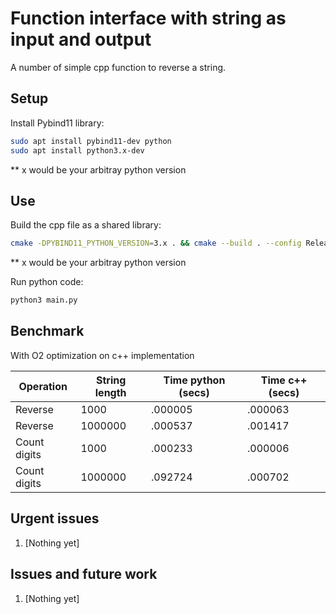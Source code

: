 # Function interface with string as input and output

A number of simple cpp function to reverse a string.

## Setup

Install Pybind11 library:
```bash
sudo apt install pybind11-dev python
sudo apt install python3.x-dev
```

** x would be your arbitray python version

## Use

Build the cpp file as a shared library:
```bash
cmake -DPYBIND11_PYTHON_VERSION=3.x . && cmake --build . --config Release
```

** x would be your arbitray python version

Run python code:
```bash
python3 main.py
```

## Benchmark

With O2 optimization on c++ implementation

| Operation       | String length   | Time python (secs) | Time c++ (secs) |
|-----------------|-----------------|--------------------|-----------------|
| Reverse         | 1000            | .000005            | .000063         |
| Reverse         | 1000000         | .000537            | .001417         |
| Count digits    | 1000            | .000233            | .000006         |
| Count digits    | 1000000         | .092724            | .000702         |


## Urgent issues
1. [Nothing yet]


## Issues and future work
1. [Nothing yet]
